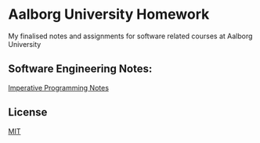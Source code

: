 # Aalborg University Homework

My finalised notes and assignments for software related courses at Aalborg University

## Software Engineering Notes:

[Imperative Programming Notes](https://github.com/emil0212/Aalborg-University-Homework/tree/main/Imperative-Programming)

## License
[MIT](https://choosealicense.com/licenses/mit/)
